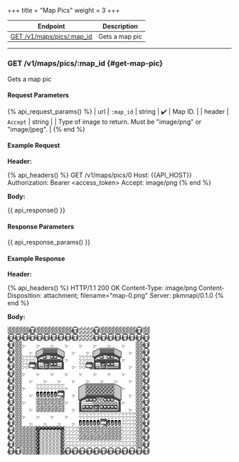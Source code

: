 +++
title = "Map Pics"
weight = 3
+++

| Endpoint                                  | Description    |
|-------------------------------------------|----------------|
| [GET /v1/maps/pics/:map_id](#get-map-pic) | Gets a map pic |

---

### GET /v1/maps/pics/:map_id {#get-map-pic}

Gets a map pic

#### Request Parameters

{% api_request_params() %}
| url    | `:map_id` | string | ✔️ | Map ID.                                                       |
| header | `Accept`  | string |   | Type of image to return. Must be "image/png" or "image/jpeg". |
{% end %}

#### Example Request

**Header:**

{% api_headers() %}
GET /v1/maps/pics/0
Host: {{API_HOST}}
Authorization: Bearer <access_token>
Accept: image/png
{% end %}

**Body:**

{{ api_response() }}

#### Response Parameters

{{ api_response_params() }}

#### Example Response

**Header:**

{% api_headers() %}
HTTP/1.1 200 OK
Content-Type: image/png
Content-Disposition: attachment; filename="map-0.png"
Server: pkmnapi/0.1.0
{% end %}

**Body:**

![map-0.png](/img/response/map-0.png)
